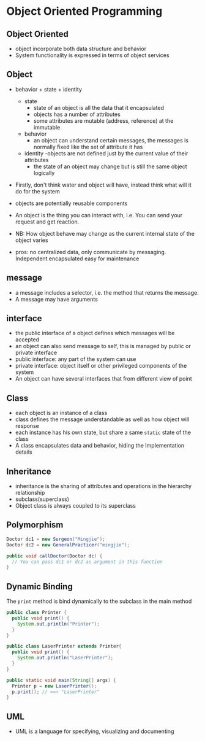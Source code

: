 # Object Oriented Programming

## Object Oriented
  - object incorporate both data structure and behavior
  - System functionality is expressed in terms of object services 

## Object
- behavior + state + identity
    - state
        - state of an object is all the data that it encapsulated
        - objects has a number of attributes
        - some attributes are mutable (address, reference) at the immutable
    - behavior
        - an object can understand certain messages, the messages is normally fixed like the set of attribute it has 
  - identity 
    -objects are not defined just by the current value of their attributes
    - the state of an object may change but is still the same object logically 

- Firstly, don't think water and object will have, instead think what will it do for the system
- objects are potentially reusable components
- An object is the thing you can interact with, i.e. You can send your request and get reaction.
- NB: How object behave may change as the current internal state of the object varies
- pros: no centralized data, only communicate by messaging. Independent encapsulated easy for maintenance

## message
  - a message includes a selector, i.e. the method that returns the message. 
  - A message may have arguments 

## interface
  - the public interface of a object defines which messages will be accepted
  - an object can also send message to self, this is managed by public or private interface
  - public interface: any part of the system can use
  - private interface: object itself or other privileged components of the system
  - An object can have several interfaces that from different view of point

## Class
  - each object is an instance of a class
  - class defines the message understandable as well as how object will response
  - each instance has his own state, but share a same `static` state of the class
  - A class encapsulates data and behavior, hiding the Implementation details

## Inheritance
  - inheritance is the sharing of attributes and operations in the hierarchy relationship
  - subclass(superclass)
  - Object class is always coupled to its superclass

## Polymorphism
```java
Doctor dc1 = new Surgeon("Mingjie");
Doctor dc2 = new GeneralPracticer("mingjie");

public void callDoctor(Doctor dc) {
  // You can pass dc1 or dc2 as argument in this function
}
```

## Dynamic Binding
The `print` method is bind dynamically to the subclass in the main method
```java
public class Printer {
  public void print() {
    System.out.println("Printer");
  }
}

public class LaserPrinter extends Printer{
  public void print() {
    System.out.println("LaserPrinter");
  }
}

public static void main(String[] args) {
  Printer p = new LaserPrinter();
  p.print(); // ==> "LaserPrinter"
}
```

## UML
  - UML is a language for specifying, visualizing and documenting

